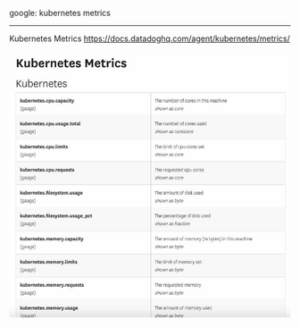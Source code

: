 google:
kubernetes metrics



---


Kubernetes Metrics
https://docs.datadoghq.com/agent/kubernetes/metrics/


![](./01.jpg)